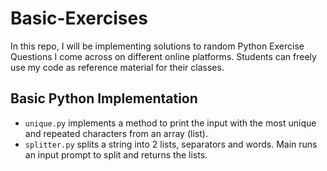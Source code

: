# Basic-Exercises
In this repo, I will be implementing solutions to random Python Exercise Questions I come across on different online platforms. Students can freely use my code as reference material for their classes.
## Basic Python Implementation
* <code>unique.py</code> implements a method to print the input with the most unique and repeated characters from an array (list).
* <code>splitter.py</code> splits a string into 2 lists, separators and words. Main runs an input prompt to split and returns the lists.
